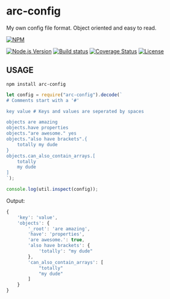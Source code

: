 # arc-config

My own config file format. Object oriented and easy to read.

[![NPM][npm-image]][npm-url]

[![Node.js Version][node-version-image]][node-version-url]
[![Build status][build-status-image]][build-status-url]
[![Coverage Status](https://coveralls.io/repos/github/ARitz-Cracker/arc-config/badge.svg)](https://coveralls.io/github/ARitz-Cracker/arc-config)
[![License][license-image]][license-url]

## USAGE

`npm install arc-config`

```js
let config = require("arc-config").decode(`
# Comments start with a '#'

key value # Keys and values are seperated by spaces

objects are amazing
objects.have properties
objects."are awesome." yes
objects."also have brackets".{
    totally my dude
}
objects.can_also_contain_arrays.[
    totally
    my dude
]
`);

console.log(util.inspect(config));
```

Output:

```js
{
    'key': 'value',
    'objects': {
        '_root': 'are amazing',
        'have': 'properties',
        'are awesome.': true,
        'also have brackets': {
            'totally': "my dude"
        },
        'can_also_contain_arrays': [
            "totally"
            "my dude"
        ]
    }
}
```

[npm-image]: https://nodei.co/npm/arc-config.png?downloads=true&downloadRank=true&stars=true
[npm-url]: https://nodei.co/npm/arc-config/

[node-version-image]: https://img.shields.io/node/v/arc-config.svg
[node-version-url]: https://nodejs.org/en/download/

[build-status-image]: https://travis-ci.org/ARitz-Cracker/arc-config.svg
[build-status-url]: https://travis-ci.org/ARitz-Cracker/arc-config

[license-image]: https://img.shields.io/npm/l/arc-config.svg?maxAge=2592000
[license-url]: LICENSE
